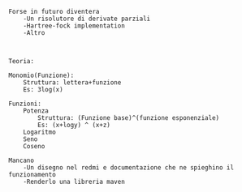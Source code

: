     Forse in futuro diventera
        -Un risolutore di derivate parziali
        -Hartree-fock implementation
        -Altro



    Teoria:

    Monomio(Funzione): 
        Struttura: lettera+funzione
        Es: 3log(x)

    Funzioni:
        Potenza
            Struttura: (Funzione base)^(funzione esponenziale)
            Es: (x+logy) ^ (x+z)
        Logaritmo
        Seno
        Coseno

    Mancano
        -Un disegno nel redmi e documentazione che ne spieghino il funzionamento
        -Renderlo una libreria maven


